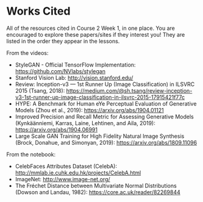 # Works Cited

All of the resources cited in Course 2 Week 1, in one place. You are encouraged to explore these papers/sites if they interest you! They are listed in the order they appear in the lessons.

From the videos:

+ StyleGAN - Official TensorFlow Implementation: https://github.com/NVlabs/stylegan
+ Stanford Vision Lab: http://vision.stanford.edu/
+ Review: Inception-v3 — 1st Runner Up (Image Classification) in ILSVRC 2015 (Tsang, 2018): https://medium.com/@sh.tsang/review-inception-v3-1st-runner-up-image-classification-in-ilsvrc-2015-17915421f77c
+ HYPE: A Benchmark for Human eYe Perceptual Evaluation of Generative Models (Zhou et al., 2019): https://arxiv.org/abs/1904.01121
+ Improved Precision and Recall Metric for Assessing Generative Models (Kynkäänniemi, Karras, Laine, Lehtinen, and Aila, 2019): https://arxiv.org/abs/1904.06991
+ Large Scale GAN Training for High Fidelity Natural Image Synthesis (Brock, Donahue, and Simonyan, 2019): https://arxiv.org/abs/1809.11096

From the notebook:

+ CelebFaces Attributes Dataset (CelebA): http://mmlab.ie.cuhk.edu.hk/projects/CelebA.html
+ ImageNet: http://www.image-net.org/
+ The Fréchet Distance between Multivariate Normal Distributions (Dowson and Landau, 1982): https://core.ac.uk/reader/82269844
